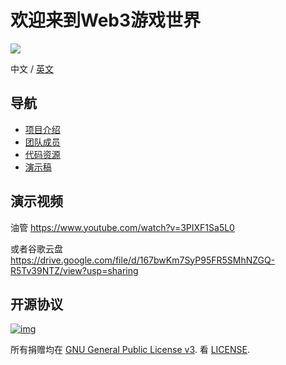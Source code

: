 

# 欢迎来到Web3游戏世界

<img src="https://github.com/Zombieliu/demo/tree/main/teams/01-Web3Games/asset/logo.png"/>

中文 / [英文](https://github.com/Zombieliu/demo/tree/main/teams/01-Web3Games/README.md)

## 导航

- [项目介绍](https://github.com/Zombieliu/demo/tree/main/teams/01-Web3Games/docs/project-CN.md)
- [团队成员](https://github.com/Zombieliu/demo/tree/main/teams/01-Web3Games/docs/team-CN.md)
- [代码资源](https://github.com/Zombieliu/demo/tree/main/teams/01-Web3Games/src/README-CN.md)
- [演示稿](https://github.com/Zombieliu/demo/tree/main/teams/01-Web3Games/docs/presentation-CN.pdf)

## 演示视频

油管 https://www.youtube.com/watch?v=3PIXF1Sa5L0



或者谷歌云盘 https://drive.google.com/file/d/167bwKm7SyP95FR5SMhNZGQ-R5Tv39NTZ/view?usp=sharing

## 开源协议

[![img](https://camo.githubusercontent.com/98afb41cdd0f78fb62d19134df53d940bc055fc62e37da7bab8bca12a8ab5f75/68747470733a2f2f696d672e736869656c64732e696f2f6769746875622f6c6963656e73652f464953434f2d42434f532f464953434f2d42434f532e737667)](https://github.com/ParityAsia/hackathon-2021-spring/blob/main/teams/18-微芒区块链小队/LICENSE)

所有捐赠均在 [GNU General Public License v3](https://www.gnu.org/licenses/gpl-3.0.en.html). 看 [LICENSE](https://github.com/ParityAsia/hackathon-2021-spring/blob/main/teams/18-微芒区块链小队/LICENSE).